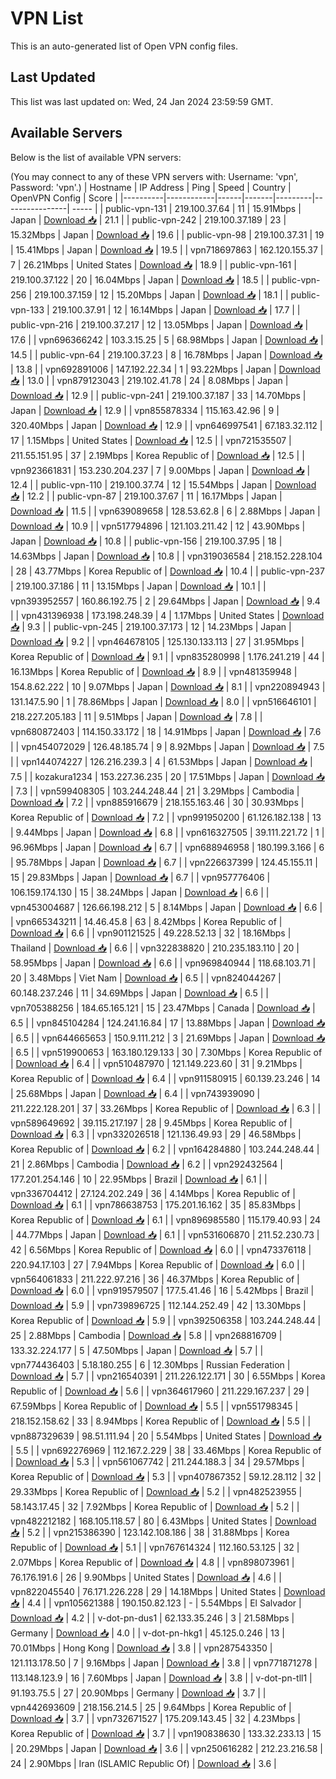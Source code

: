 # VPN List

This is an auto-generated list of Open VPN config files.

## Last Updated

This list was last updated on: Wed, 24 Jan 2024 23:59:59 GMT.

## Available Servers

Below is the list of available VPN servers:

(You may connect to any of these VPN servers with: Username: 'vpn', Password: 'vpn'.)
| Hostname | IP Address | Ping | Speed | Country | OpenVPN Config | Score |
|----------|------------|------|-------|---------|----------------| ----- |
| public-vpn-131 | 219.100.37.64 | 11 | 15.91Mbps | Japan | [Download 📥](./configs/server_0_JP.ovpn) | 21.1 |
| public-vpn-242 | 219.100.37.189 | 23 | 15.32Mbps | Japan | [Download 📥](./configs/server_1_JP.ovpn) | 19.6 |
| public-vpn-98 | 219.100.37.31 | 19 | 15.41Mbps | Japan | [Download 📥](./configs/server_2_JP.ovpn) | 19.5 |
| vpn718697863 | 162.120.155.37 | 7 | 26.21Mbps | United States | [Download 📥](./configs/server_3_US.ovpn) | 18.9 |
| public-vpn-161 | 219.100.37.122 | 20 | 16.04Mbps | Japan | [Download 📥](./configs/server_4_JP.ovpn) | 18.5 |
| public-vpn-256 | 219.100.37.159 | 12 | 15.20Mbps | Japan | [Download 📥](./configs/server_5_JP.ovpn) | 18.1 |
| public-vpn-133 | 219.100.37.91 | 12 | 16.14Mbps | Japan | [Download 📥](./configs/server_6_JP.ovpn) | 17.7 |
| public-vpn-216 | 219.100.37.217 | 12 | 13.05Mbps | Japan | [Download 📥](./configs/server_7_JP.ovpn) | 17.6 |
| vpn696366242 | 103.3.15.25 | 5 | 68.98Mbps | Japan | [Download 📥](./configs/server_8_JP.ovpn) | 14.5 |
| public-vpn-64 | 219.100.37.23 | 8 | 16.78Mbps | Japan | [Download 📥](./configs/server_9_JP.ovpn) | 13.8 |
| vpn692891006 | 147.192.22.34 | 1 | 93.22Mbps | Japan | [Download 📥](./configs/server_10_JP.ovpn) | 13.0 |
| vpn879123043 | 219.102.41.78 | 24 | 8.08Mbps | Japan | [Download 📥](./configs/server_11_JP.ovpn) | 12.9 |
| public-vpn-241 | 219.100.37.187 | 33 | 14.70Mbps | Japan | [Download 📥](./configs/server_12_JP.ovpn) | 12.9 |
| vpn855878334 | 115.163.42.96 | 9 | 320.40Mbps | Japan | [Download 📥](./configs/server_13_JP.ovpn) | 12.9 |
| vpn646997541 | 67.183.32.112 | 17 | 1.15Mbps | United States | [Download 📥](./configs/server_14_US.ovpn) | 12.5 |
| vpn721535507 | 211.55.151.95 | 37 | 2.19Mbps | Korea Republic of | [Download 📥](./configs/server_15_KR.ovpn) | 12.5 |
| vpn923661831 | 153.230.204.237 | 7 | 9.00Mbps | Japan | [Download 📥](./configs/server_16_JP.ovpn) | 12.4 |
| public-vpn-110 | 219.100.37.74 | 12 | 15.54Mbps | Japan | [Download 📥](./configs/server_17_JP.ovpn) | 12.2 |
| public-vpn-87 | 219.100.37.67 | 11 | 16.17Mbps | Japan | [Download 📥](./configs/server_18_JP.ovpn) | 11.5 |
| vpn639089658 | 128.53.62.8 | 6 | 2.88Mbps | Japan | [Download 📥](./configs/server_19_JP.ovpn) | 10.9 |
| vpn517794896 | 121.103.211.42 | 12 | 43.90Mbps | Japan | [Download 📥](./configs/server_20_JP.ovpn) | 10.8 |
| public-vpn-156 | 219.100.37.95 | 18 | 14.63Mbps | Japan | [Download 📥](./configs/server_21_JP.ovpn) | 10.8 |
| vpn319036584 | 218.152.228.104 | 28 | 43.77Mbps | Korea Republic of | [Download 📥](./configs/server_22_KR.ovpn) | 10.4 |
| public-vpn-237 | 219.100.37.186 | 11 | 13.15Mbps | Japan | [Download 📥](./configs/server_23_JP.ovpn) | 10.1 |
| vpn393952557 | 160.86.192.75 | 2 | 29.64Mbps | Japan | [Download 📥](./configs/server_24_JP.ovpn) | 9.4 |
| vpn431396938 | 173.198.248.39 | 4 | 1.17Mbps | United States | [Download 📥](./configs/server_25_US.ovpn) | 9.3 |
| public-vpn-245 | 219.100.37.173 | 12 | 14.23Mbps | Japan | [Download 📥](./configs/server_26_JP.ovpn) | 9.2 |
| vpn464678105 | 125.130.133.113 | 27 | 31.95Mbps | Korea Republic of | [Download 📥](./configs/server_27_KR.ovpn) | 9.1 |
| vpn835280998 | 1.176.241.219 | 44 | 16.13Mbps | Korea Republic of | [Download 📥](./configs/server_28_KR.ovpn) | 8.9 |
| vpn481359948 | 154.8.62.222 | 10 | 9.07Mbps | Japan | [Download 📥](./configs/server_29_JP.ovpn) | 8.1 |
| vpn220894943 | 131.147.5.90 | 1 | 78.86Mbps | Japan | [Download 📥](./configs/server_30_JP.ovpn) | 8.0 |
| vpn516646101 | 218.227.205.183 | 11 | 9.51Mbps | Japan | [Download 📥](./configs/server_31_JP.ovpn) | 7.8 |
| vpn680872403 | 114.150.33.172 | 18 | 14.91Mbps | Japan | [Download 📥](./configs/server_32_JP.ovpn) | 7.6 |
| vpn454072029 | 126.48.185.74 | 9 | 8.92Mbps | Japan | [Download 📥](./configs/server_33_JP.ovpn) | 7.5 |
| vpn144074227 | 126.216.239.3 | 4 | 61.53Mbps | Japan | [Download 📥](./configs/server_34_JP.ovpn) | 7.5 |
| kozakura1234 | 153.227.36.235 | 20 | 17.51Mbps | Japan | [Download 📥](./configs/server_35_JP.ovpn) | 7.3 |
| vpn599408305 | 103.244.248.44 | 21 | 3.29Mbps | Cambodia | [Download 📥](./configs/server_36_KH.ovpn) | 7.2 |
| vpn885916679 | 218.155.163.46 | 30 | 30.93Mbps | Korea Republic of | [Download 📥](./configs/server_37_KR.ovpn) | 7.2 |
| vpn991950200 | 61.126.182.138 | 13 | 9.44Mbps | Japan | [Download 📥](./configs/server_38_JP.ovpn) | 6.8 |
| vpn616327505 | 39.111.221.72 | 1 | 96.96Mbps | Japan | [Download 📥](./configs/server_39_JP.ovpn) | 6.7 |
| vpn688946958 | 180.199.3.166 | 6 | 95.78Mbps | Japan | [Download 📥](./configs/server_40_JP.ovpn) | 6.7 |
| vpn226637399 | 124.45.155.11 | 15 | 29.83Mbps | Japan | [Download 📥](./configs/server_41_JP.ovpn) | 6.7 |
| vpn957776406 | 106.159.174.130 | 15 | 38.24Mbps | Japan | [Download 📥](./configs/server_42_JP.ovpn) | 6.6 |
| vpn453004687 | 126.66.198.212 | 5 | 8.14Mbps | Japan | [Download 📥](./configs/server_43_JP.ovpn) | 6.6 |
| vpn665343211 | 14.46.45.8 | 63 | 8.42Mbps | Korea Republic of | [Download 📥](./configs/server_44_KR.ovpn) | 6.6 |
| vpn901121525 | 49.228.52.13 | 32 | 18.16Mbps | Thailand | [Download 📥](./configs/server_45_TH.ovpn) | 6.6 |
| vpn322838820 | 210.235.183.110 | 20 | 58.95Mbps | Japan | [Download 📥](./configs/server_46_JP.ovpn) | 6.6 |
| vpn969840944 | 118.68.103.71 | 20 | 3.48Mbps | Viet Nam | [Download 📥](./configs/server_47_VN.ovpn) | 6.5 |
| vpn824044267 | 60.148.237.246 | 11 | 34.69Mbps | Japan | [Download 📥](./configs/server_48_JP.ovpn) | 6.5 |
| vpn705388256 | 184.65.165.121 | 15 | 23.47Mbps | Canada | [Download 📥](./configs/server_49_CA.ovpn) | 6.5 |
| vpn845104284 | 124.241.16.84 | 17 | 13.88Mbps | Japan | [Download 📥](./configs/server_50_JP.ovpn) | 6.5 |
| vpn644665653 | 150.9.111.212 | 3 | 21.69Mbps | Japan | [Download 📥](./configs/server_51_JP.ovpn) | 6.5 |
| vpn519900653 | 163.180.129.133 | 30 | 7.30Mbps | Korea Republic of | [Download 📥](./configs/server_52_KR.ovpn) | 6.4 |
| vpn510487970 | 121.149.223.60 | 31 | 9.21Mbps | Korea Republic of | [Download 📥](./configs/server_53_KR.ovpn) | 6.4 |
| vpn911580915 | 60.139.23.246 | 14 | 25.68Mbps | Japan | [Download 📥](./configs/server_54_JP.ovpn) | 6.4 |
| vpn743939090 | 211.222.128.201 | 37 | 33.26Mbps | Korea Republic of | [Download 📥](./configs/server_55_KR.ovpn) | 6.3 |
| vpn589649692 | 39.115.217.197 | 28 | 9.45Mbps | Korea Republic of | [Download 📥](./configs/server_56_KR.ovpn) | 6.3 |
| vpn332026518 | 121.136.49.93 | 29 | 46.58Mbps | Korea Republic of | [Download 📥](./configs/server_57_KR.ovpn) | 6.2 |
| vpn164284880 | 103.244.248.44 | 21 | 2.86Mbps | Cambodia | [Download 📥](./configs/server_58_KH.ovpn) | 6.2 |
| vpn292432564 | 177.201.254.146 | 10 | 22.95Mbps | Brazil | [Download 📥](./configs/server_59_BR.ovpn) | 6.1 |
| vpn336704412 | 27.124.202.249 | 36 | 4.14Mbps | Korea Republic of | [Download 📥](./configs/server_60_KR.ovpn) | 6.1 |
| vpn786638753 | 175.201.16.162 | 35 | 85.83Mbps | Korea Republic of | [Download 📥](./configs/server_61_KR.ovpn) | 6.1 |
| vpn896985580 | 115.179.40.93 | 24 | 44.77Mbps | Japan | [Download 📥](./configs/server_62_JP.ovpn) | 6.1 |
| vpn531606870 | 211.52.230.73 | 42 | 6.56Mbps | Korea Republic of | [Download 📥](./configs/server_63_KR.ovpn) | 6.0 |
| vpn473376118 | 220.94.17.103 | 27 | 7.94Mbps | Korea Republic of | [Download 📥](./configs/server_64_KR.ovpn) | 6.0 |
| vpn564061833 | 211.222.97.216 | 36 | 46.37Mbps | Korea Republic of | [Download 📥](./configs/server_65_KR.ovpn) | 6.0 |
| vpn919579507 | 177.5.41.46 | 16 | 5.42Mbps | Brazil | [Download 📥](./configs/server_66_BR.ovpn) | 5.9 |
| vpn739896725 | 112.144.252.49 | 42 | 13.30Mbps | Korea Republic of | [Download 📥](./configs/server_67_KR.ovpn) | 5.9 |
| vpn392506358 | 103.244.248.44 | 25 | 2.88Mbps | Cambodia | [Download 📥](./configs/server_68_KH.ovpn) | 5.8 |
| vpn268816709 | 133.32.224.177 | 5 | 47.50Mbps | Japan | [Download 📥](./configs/server_69_JP.ovpn) | 5.7 |
| vpn774436403 | 5.18.180.255 | 6 | 12.30Mbps | Russian Federation | [Download 📥](./configs/server_70_RU.ovpn) | 5.7 |
| vpn216540391 | 211.226.122.171 | 30 | 6.55Mbps | Korea Republic of | [Download 📥](./configs/server_71_KR.ovpn) | 5.6 |
| vpn364617960 | 211.229.167.237 | 29 | 67.59Mbps | Korea Republic of | [Download 📥](./configs/server_72_KR.ovpn) | 5.5 |
| vpn551798345 | 218.152.158.62 | 33 | 8.94Mbps | Korea Republic of | [Download 📥](./configs/server_73_KR.ovpn) | 5.5 |
| vpn887329639 | 98.51.111.94 | 20 | 5.54Mbps | United States | [Download 📥](./configs/server_74_US.ovpn) | 5.5 |
| vpn692276969 | 112.167.2.229 | 38 | 33.46Mbps | Korea Republic of | [Download 📥](./configs/server_75_KR.ovpn) | 5.3 |
| vpn561067742 | 211.244.188.3 | 34 | 29.57Mbps | Korea Republic of | [Download 📥](./configs/server_76_KR.ovpn) | 5.3 |
| vpn407867352 | 59.12.28.112 | 32 | 29.33Mbps | Korea Republic of | [Download 📥](./configs/server_77_KR.ovpn) | 5.2 |
| vpn482523955 | 58.143.17.45 | 32 | 7.92Mbps | Korea Republic of | [Download 📥](./configs/server_78_KR.ovpn) | 5.2 |
| vpn482212182 | 168.105.118.57 | 80 | 6.43Mbps | United States | [Download 📥](./configs/server_79_US.ovpn) | 5.2 |
| vpn215386390 | 123.142.108.186 | 38 | 31.88Mbps | Korea Republic of | [Download 📥](./configs/server_80_KR.ovpn) | 5.1 |
| vpn767614324 | 112.160.53.125 | 32 | 2.07Mbps | Korea Republic of | [Download 📥](./configs/server_81_KR.ovpn) | 4.8 |
| vpn898073961 | 76.176.191.6 | 26 | 9.90Mbps | United States | [Download 📥](./configs/server_82_US.ovpn) | 4.6 |
| vpn822045540 | 76.171.226.228 | 29 | 14.18Mbps | United States | [Download 📥](./configs/server_83_US.ovpn) | 4.4 |
| vpn105621388 | 190.150.82.123 | - | 5.54Mbps | El Salvador | [Download 📥](./configs/server_84_SV.ovpn) | 4.2 |
| v-dot-pn-dus1 | 62.133.35.246 | 3 | 21.58Mbps | Germany | [Download 📥](./configs/server_85_DE.ovpn) | 4.0 |
| v-dot-pn-hkg1 | 45.125.0.246 | 13 | 70.01Mbps | Hong Kong | [Download 📥](./configs/server_86_HK.ovpn) | 3.8 |
| vpn287543350 | 121.113.178.50 | 7 | 9.16Mbps | Japan | [Download 📥](./configs/server_87_JP.ovpn) | 3.8 |
| vpn771871278 | 113.148.123.9 | 16 | 7.60Mbps | Japan | [Download 📥](./configs/server_88_JP.ovpn) | 3.8 |
| v-dot-pn-tll1 | 91.193.75.5 | 27 | 20.90Mbps | Germany | [Download 📥](./configs/server_89_DE.ovpn) | 3.7 |
| vpn442693609 | 218.156.214.5 | 25 | 9.64Mbps | Korea Republic of | [Download 📥](./configs/server_90_KR.ovpn) | 3.7 |
| vpn732671527 | 175.209.143.45 | 32 | 4.23Mbps | Korea Republic of | [Download 📥](./configs/server_91_KR.ovpn) | 3.7 |
| vpn190838630 | 133.32.233.13 | 15 | 20.29Mbps | Japan | [Download 📥](./configs/server_92_JP.ovpn) | 3.6 |
| vpn250616282 | 212.23.216.58 | 24 | 2.90Mbps | Iran (ISLAMIC Republic Of) | [Download 📥](./configs/server_93_IR.ovpn) | 3.6 |
